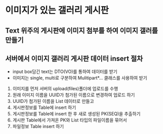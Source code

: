 # 이미지가 있는 갤러리 게시판

## Text 위주의 게시판에 이미지 첨부를 하여 이미지 갤러를 만들기

## 서버에서 이미지 갤러리 게시판 데이터 insert 절차
* input box담긴 text는 DTO(VO)를 통하여 데이터를 받기
* 이미지는 single, multi로 구분하여 Mulitipart*... 클래스를 사용하여 받기

1. 이미지를 먼저 서버의 upload(files)폴더에 업로드를 수행
2. 원래 이미지 이름을 UUID가 첨가된 이름으로 변경하여 업로드 하기
3. UUID가 첨가된 이름을 List<String> 데이터로 만들고
4. 게시판정보를 Table에 insert 하기
5. 게시판정보를 Table에 insert 한 후 새로 생성된 PK(SEQ)을 추출하기
6. 게시판 Table에서 가져온 PK와 List<String> 타입의 파일이름을 묶어서
7. 파일정보 Table insert 하기



